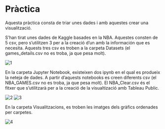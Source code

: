 # Pràctica

Aquesta pràctica consta de triar unes dades i amb aquestes crear una visualització. 

S’han tirat unes dades de Kaggle basades en la NBA. Aquestes consten de 5 csv, pero s’utilitzen 3 per a la creació d’un amb la información que es necesita.  Aquests tres csv es troben a la carpeta Datasets (el games_details.csv no es troba, ja que pesa molt).

![1](https://user-images.githubusercontent.com/80782114/148506382-f4228159-2e60-4b6a-a4dc-e7a0b2ae8e13.png)

En la carpeta Jupyter Notebook, existeixen dos ipynb en el qual es produeix la neteja de dades. A partir d’aquests notebooks es creen diferents csv (el NBA_GAMES.csv no es troba, ja que pesa molt). El NBA_Clear.csv és el fitxer que s’utilitzarà per a la creació de la visualtizació amb Tableau Public.

![2](https://user-images.githubusercontent.com/80782114/148506414-8637291e-008a-4048-9b3a-305c9ba285b3.png)
![3](https://user-images.githubusercontent.com/80782114/148506429-13a2bee6-37c1-47e9-84c4-f160a6ac2276.png)

En la carpeta Visualitzacions, es troben les imatges dels gràfics ordenades per carpetes. 

![4](https://user-images.githubusercontent.com/80782114/148506568-5c357267-6d2a-4ada-9106-b1f8a32278fe.png)

